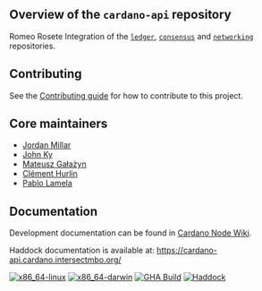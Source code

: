 ## Overview of the `cardano-api` repository
Romeo Rosete
Integration of the [`ledger`](https://github.com/IntersectMBO/cardano-ledger), [`consensus`](https://github.com/IntersectMBO/ouroboros-consensus) and
[`networking`](https://github.com/IntersectMBO/ouroboros-network/tree/master/ouroboros-network) repositories.

## Contributing

See the [Contributing guide](CONTRIBUTING.md) for how to contribute to this project.

## Core maintainers

* [Jordan Millar](https://github.com/Jimbo4350)
* [John Ky](https://github.com/newhoggy)
* [Mateusz Gałażyn](https://github.com/carbolymer)
* [Clément Hurlin](https://github.com/smelc)
* [Pablo Lamela](https://github.com/palas)

## Documentation

Development documentation can be found in [Cardano Node Wiki](https://github.com/input-output-hk/cardano-node-wiki/wiki).

Haddock documentation is available at: https://cardano-api.cardano.intersectmbo.org/

[![x86\_64-linux](https://img.shields.io/endpoint?url=https://ci.iog.io/job/IntersectMBO-cardano-api/master/x86_64-linux.required/shield&style=flat-square&label=x86_64-linux)](https://ci.iog.io/job/IntersectMBO-cardano-api/master/x86_64-linux.required)
[![x86\_64-darwin](https://img.shields.io/endpoint?url=https://ci.iog.io/job/IntersectMBO-cardano-api/master/x86_64-darwin.required/shield&style=flat-square&label=x86_64-darwin)](https://ci.iog.io/job/IntersectMBO-cardano-api/master/x86_64-darwin.required)
[![GHA Build](https://img.shields.io/github/actions/workflow/status/intersectmbo/cardano-api/haskell.yml?branch=master&label=GHA%20Build&style=flat-square)](https://github.com/IntersectMBO/cardano-api/actions/workflows/haskell.yml?query=branch%3Amaster)
[![Haddock](https://img.shields.io/github/actions/workflow/status/intersectmbo/cardano-api/github-page.yml?branch=master&label=Haddocks&style=flat-square)](https://github.com/IntersectMBO/cardano-api/actions/workflows/github-page.yml?query=branch%3Amaster)

